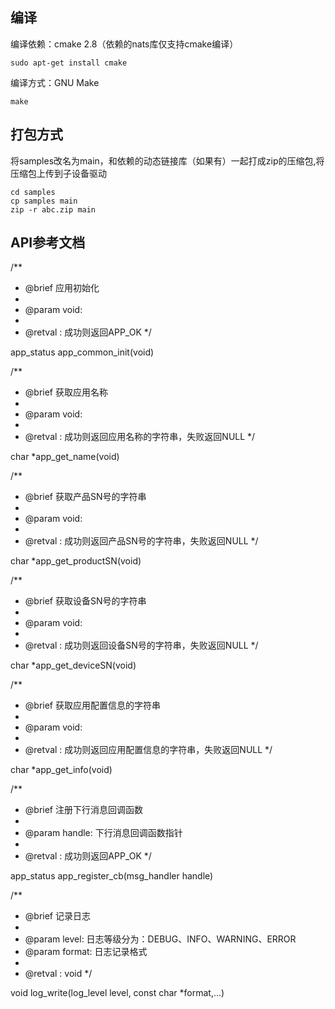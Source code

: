 ## 编译
编译依赖：cmake 2.8（依赖的nats库仅支持cmake编译）
```
sudo apt-get install cmake
```
编译方式：GNU Make
```
make
```

## 打包方式
将samples改名为main，和依赖的动态链接库（如果有）一起打成zip的压缩包,将压缩包上传到子设备驱动
```
cd samples
cp samples main
zip -r abc.zip main
```

## API参考文档

/**
 * @brief 应用初始化
 *
 * @param void: 
 *
 * @retval : 成功则返回APP_OK
 */
 
app_status app_common_init(void)

/**
 * @brief 获取应用名称
 *
 * @param void:               
 *
 * @retval : 成功则返回应用名称的字符串，失败返回NULL
 */
 
char *app_get_name(void)

/**
 * @brief 获取产品SN号的字符串
 *
 * @param void:               
 *
 * @retval : 成功则返回产品SN号的字符串，失败返回NULL
 */
 
char *app_get_productSN(void)

/**
 * @brief 获取设备SN号的字符串
 *
 * @param void:               
 *
 * @retval : 成功则返回设备SN号的字符串，失败返回NULL
 */
 
char *app_get_deviceSN(void)

/**
 * @brief 获取应用配置信息的字符串
 *
 * @param void:               
 *
 * @retval : 成功则返回应用配置信息的字符串，失败返回NULL
 */
 
char *app_get_info(void)

/**
 * @brief 注册下行消息回调函数
 *
 * @param handle: 下行消息回调函数指针           
 *
 * @retval : 成功则返回APP_OK
 */
 
app_status app_register_cb(msg_handler handle)

/**
 * @brief 记录日志
 *
 * @param level:        日志等级分为：DEBUG、INFO、WARNING、ERROR
 * @param format:       日志记录格式
 *
 * @retval : void
 */
 
void log_write(log_level level, const char *format,...)

